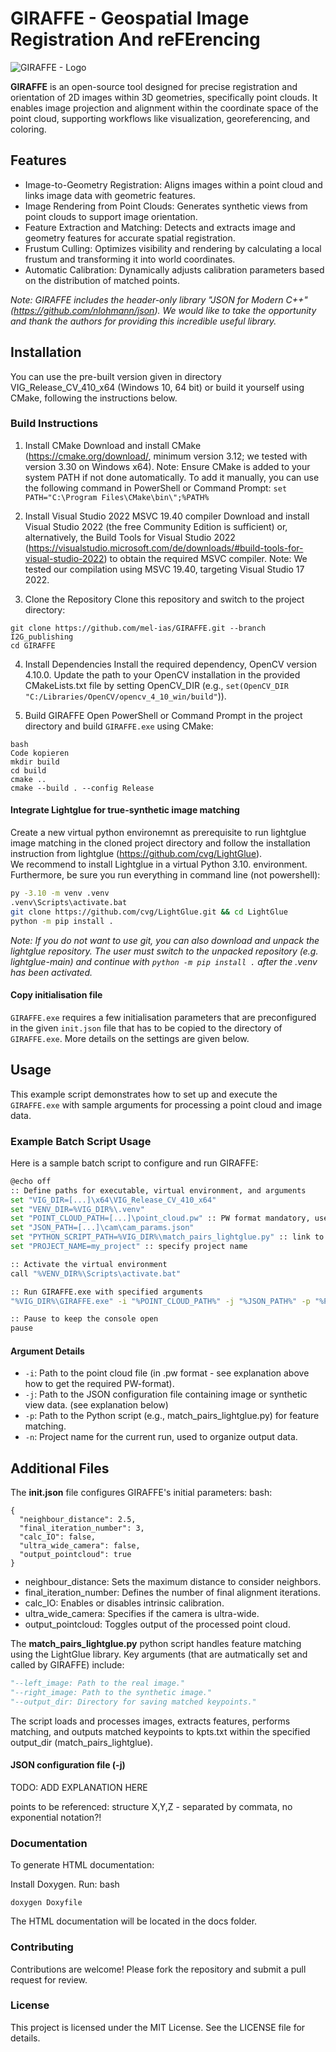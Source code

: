 # GIRAFFE -  Geospatial Image Registration And reFErencing

![GIRAFFE - Logo](https://github.com/mel-ias/GIRAFFE/blob/I2G_publishing/GIRAFFE/docs/logo/banner.png?raw=true)

**GIRAFFE** is an open-source tool designed for precise registration and orientation of 2D images within 3D geometries, specifically point clouds. It enables image projection and alignment within the coordinate space of the point cloud, supporting workflows like visualization, georeferencing, and coloring.

## Features
- Image-to-Geometry Registration: Aligns images within a point cloud and links image data with geometric features.
- Image Rendering from Point Clouds: Generates synthetic views from point clouds to support image orientation.
- Feature Extraction and Matching: Detects and extracts image and geometry features for accurate spatial registration.
- Frustum Culling: Optimizes visibility and rendering by calculating a local frustum and transforming it into world coordinates.
- Automatic Calibration: Dynamically adjusts calibration parameters based on the distribution of matched points.

*Note: GIRAFFE includes the header-only library "JSON for Modern C++" (https://github.com/nlohmann/json). We would like to take the opportunity and thank the authors for providing this incredible useful library.*


## Installation

You can use the pre-built version given in directory VIG_Release_CV_410_x64 (Windows 10, 64 bit) or build it yourself using CMake, following the instructions below.


### Build Instructions

1. Install CMake
Download and install CMake (https://cmake.org/download/, minimum version 3.12; we tested with version 3.30 on Windows x64).
Note: Ensure CMake is added to your system PATH if not done automatically. To add it manually, you can use the following command in PowerShell or Command Prompt:
```set PATH="C:\Program Files\CMake\bin\";%PATH%```

2. Install Visual Studio 2022 MSVC 19.40 compiler
Download and install Visual Studio 2022 (the free Community Edition is sufficient) or, alternatively, the Build Tools for Visual Studio 2022 (https://visualstudio.microsoft.com/de/downloads/#build-tools-for-visual-studio-2022) to obtain the required MSVC compiler.
Note: We tested our compilation using MSVC 19.40, targeting Visual Studio 17 2022.

3. Clone the Repository
Clone this repository and switch to the project directory:
```
git clone https://github.com/mel-ias/GIRAFFE.git --branch I2G_publishing
cd GIRAFFE
```

4. Install Dependencies
Install the required dependency, OpenCV version 4.10.0. Update the path to your OpenCV installation in the provided CMakeLists.txt file by setting OpenCV_DIR (e.g., ```set(OpenCV_DIR "C:/Libraries/OpenCV/opencv_4_10_win/build"```)).

5. Build GIRAFFE
Open PowerShell or Command Prompt in the project directory and build ```GIRAFFE.exe``` using CMake:

```
bash
Code kopieren
mkdir build
cd build
cmake ..
cmake --build . --config Release
```


#### Integrate Lightglue for true-synthetic image matching
Create a new virtual python environemnt as prerequisite to run lightglue image matching in the cloned project directory and follow the installation instruction from lightglue (https://github.com/cvg/LightGlue).  
We recommend to install Lightglue in a virtual Python 3.10. environment. Furthermore, be sure you run everything in command line (not powershell):

```bash
py -3.10 -m venv .venv
.venv\Scripts\activate.bat
git clone https://github.com/cvg/LightGlue.git && cd LightGlue
python -m pip install .
```

*Note: If you do not want to use git, you can also download and unpack the lightglue repository. The user must switch to the unpacked repository (e.g. lightglue-main) and continue with ```python -m pip install .``` after the .venv has been activated.*

#### Copy initialisation file
```GIRAFFE.exe``` requires a few initialisation parameters that are preconfigured in the given ```init.json``` file that has to be copied to the directory of ```GIRAFFE.exe```. More details on the settings are given below.

## Usage
This example script demonstrates how to set up and execute the ```GIRAFFE.exe``` with sample arguments for processing a point cloud and image data.

### Example Batch Script Usage
Here is a sample batch script to configure and run GIRAFFE:

```bash
@echo off
:: Define paths for executable, virtual environment, and arguments
set "VIG_DIR=[...]\x64\VIG_Release_CV_410_x64"
set "VENV_DIR=%VIG_DIR%\.venv"
set "POINT_CLOUD_PATH=[...]\point_cloud.pw" :: PW format mandatory, use the provided PWConverter in the pre-built directory for conversion of a txt-saved point cloud given in X Y Z r g b format (space, comma or semicolon separated) by drag and drop the .txt point cloud file to the provided batch file xyzRGB_to_PW.bat
set "JSON_PATH=[...]\cam\cam_params.json"
set "PYTHON_SCRIPT_PATH=%VIG_DIR%\match_pairs_lightglue.py" :: link to the provided python file that executes lightglue-based matching
set "PROJECT_NAME=my_project" :: specify project name

:: Activate the virtual environment
call "%VENV_DIR%\Scripts\activate.bat"

:: Run GIRAFFE.exe with specified arguments
"%VIG_DIR%\GIRAFFE.exe" -i "%POINT_CLOUD_PATH%" -j "%JSON_PATH%" -p "%PYTHON_SCRIPT_PATH%" -n "%PROJECT_NAME%"

:: Pause to keep the console open
pause
```
#### Argument Details
- `-i`: Path to the point cloud file (in .pw format - see explanation above how to get the required PW-format).
- `-j`: Path to the JSON configuration file containing image or synthetic view data. (see explanation below)
- `-p`: Path to the Python script (e.g., match_pairs_lightglue.py) for feature matching.
- `-n`: Project name for the current run, used to organize output data.

## Additional Files
The **init.json** file configures GIRAFFE's initial parameters:
bash:
```
{
  "neighbour_distance": 2.5,
  "final_iteration_number": 3,
  "calc_IO": false,
  "ultra_wide_camera": false,
  "output_pointcloud": true
}
```

- neighbour_distance: Sets the maximum distance to consider neighbors.
- final_iteration_number: Defines the number of final alignment iterations.
- calc_IO: Enables or disables intrinsic calibration.
- ultra_wide_camera: Specifies if the camera is ultra-wide.
- output_pointcloud: Toggles output of the processed point cloud.

The **match_pairs_lightglue.py** python script handles feature matching using the LightGlue library. Key arguments (that are autmatically set and called by GIRAFFE) include:

```python
"--left_image: Path to the real image."
"--right_image: Path to the synthetic image."
"--output_dir: Directory for saving matched keypoints."
```
The script loads and processes images, extracts features, performs matching, and outputs matched keypoints to kpts.txt within the specified output_dir (match_pairs_lightglue).

#### JSON configuration file (-j)

TODO: ADD EXPLANATION HERE



points to be referenced: structure X,Y,Z - separated by commata, no exponential notation?!

### Documentation

To generate HTML documentation:

Install Doxygen.
Run:
bash

`
doxygen Doxyfile
`

The HTML documentation will be located in the docs folder.

### Contributing
Contributions are welcome! Please fork the repository and submit a pull request for review.

### License
This project is licensed under the MIT License. See the LICENSE file for details.